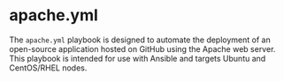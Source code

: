 # apache.yml
The `apache.yml` playbook is designed to automate the deployment of an open-source application hosted on GitHub using the Apache web server. This playbook is intended for use with Ansible and targets Ubuntu and CentOS/RHEL nodes.

